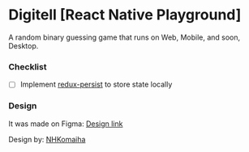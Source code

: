 # Digitell [React Native Playground]
A random binary guessing game that runs on Web, Mobile, and soon, Desktop.

### Checklist
- [ ] Implement [redux-persist](https://www.npmjs.com/package/redux-persist) to store state locally

### Design
It was made on Figma: [Design link](https://www.figma.com/file/LOdwcR8yNqPIijQKErtM4f/Digitell-Void?node-id=0%3A1)

Design by: [NHKomaiha](https://github.com/NHKomaiha)
